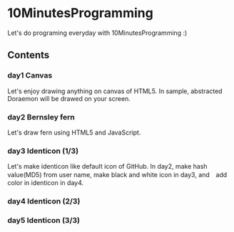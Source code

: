 # 10MinutesProgramming
Let's do programing everyday with 10MinutesProgramming :)
## Contents
### day1 Canvas
Let's enjoy drawing anything on canvas of HTML5.
In sample, abstracted Doraemon will be drawed on your screen.

### day2 Bernsley fern
Let's draw fern using HTML5 and JavaScript.

### day3 Identicon (1/3)
Let's make identicon like default icon of GitHub.
In day2, make hash value(MD5) from user name, make black and white icon in day3, and　add color in identicon in day4.

### day4 Identicon (2/3)


### day5 Identicon (3/3)

